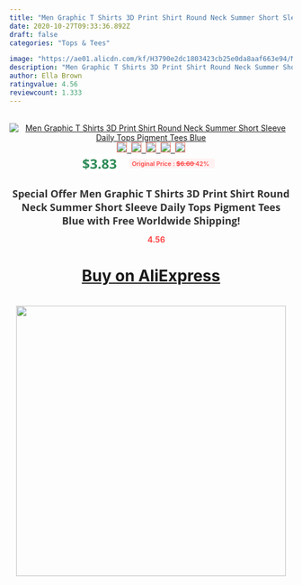 ```yaml
---
title: "Men Graphic T Shirts 3D Print Shirt Round Neck Summer Short Sleeve Daily Tops Pigment Tees Blue"
date: 2020-10-27T09:33:36.892Z
draft: false
categories: "Tops & Tees"

image: "https://ae01.alicdn.com/kf/H3790e2dc1803423cb25e0da8aaf663e94/Men-Graphic-T-Shirts-3D-Print-Shirt-Round-Neck-Summer-Short-Sleeve-Daily-Tops-Pigment-Tees.jpg"
description: "Men Graphic T Shirts 3D Print Shirt Round Neck Summer Short Sleeve Daily Tops Pigment Tees Blue"
author: Ella Brown
ratingvalue: 4.56
reviewcount: 1.333
---
```

<br>
<div style="text-align: center;">
<a href="https://s.click.aliexpress.com/e/_9jT4J7" target="_blank" rel="nofollow noopener noreferrer"><img alt="Men Graphic T Shirts 3D Print Shirt Round Neck Summer Short Sleeve Daily Tops Pigment Tees Blue" class="magnifier-image" src="https://ae01.alicdn.com/kf/H3790e2dc1803423cb25e0da8aaf663e94/Men-Graphic-T-Shirts-3D-Print-Shirt-Round-Neck-Summer-Short-Sleeve-Daily-Tops-Pigment-Tees.jpg_640x640.jpg">
<br>
<img style="border:1px solid salmon" src="https://ae01.alicdn.com/kf/H3790e2dc1803423cb25e0da8aaf663e94/Men-Graphic-T-Shirts-3D-Print-Shirt-Round-Neck-Summer-Short-Sleeve-Daily-Tops-Pigment-Tees.jpg_120x120.jpg">&nbsp;&nbsp;<img style="border:1px solid salmon" src="https://ae01.alicdn.com/kf/H1fc41c53419f402ebc29abf21154ec28O/Men-Graphic-T-Shirts-3D-Print-Shirt-Round-Neck-Summer-Short-Sleeve-Daily-Tops-Pigment-Tees.jpg_120x120.jpg">&nbsp;&nbsp;<img style="border:1px solid salmon" src="_120x120.jpg">&nbsp;&nbsp;<img style="border:1px solid salmon" src="_120x120.jpg">&nbsp;&nbsp;<img style="border:1px solid salmon" src="_120x120.jpg"></a></div><br0>
<div style="text-align: center;"><span style="background-color: white; border: 0px; box-sizing: border-box; color: seagreen; display: inline-block; font-family: &quot;open sans&quot; , &quot;arial&quot; , &quot;helvetica&quot; , sans-serif , &quot;heiti&quot;; font-size: 24px; font-stretch: inherit; font-weight: 700; line-height: inherit; margin: 0px 10px 0px 0px; padding: 0px; vertical-align: middle;">$3.83 </span>
<span style="background: rgb(255 , 241 , 241); border-radius: 3px; border: 0px; box-sizing: border-box; color: #ff4747; display: inline-block; font-family: inherit; font-size: 12px; font-stretch: inherit; font-style: inherit; font-variant: inherit; font-weight: 600; line-height: inherit; margin: 0px; padding: 2px 5px; transform: scale(0.9); vertical-align: middle;">Original Price : <b style="text-decoration: line-through;">$6.60 </b> 42%&nbsp;&nbsp;</span></div>
<h1 style="color: #333333; display: inline-block; font-family: &quot;open sans&quot; , &quot;arial&quot; , &quot;helvetica&quot; , sans-serif , &quot;heiti&quot;; font-size: 18px; font-stretch: inherit; font-weight: 700; text-align: center;">Special Offer Men Graphic T Shirts 3D Print Shirt Round Neck Summer Short Sleeve Daily Tops Pigment Tees Blue with Free Worldwide Shipping!</h1>
<div style="color: #ff4747; text-align: center;">
<img src="https://4.bp.blogspot.com/-M0ZcTcb-5uY/XleCXlxnR4I/AAAAAAAAAEc/OrjgMkXV1oMQFaCRZj5HQwOCBcu3w1FegCPcBGAYYCw/s1600/star.png" style="height: 15px;">&nbsp;<b>4.56</b></div>
<div class="button_cont" align="center"><a class="buynow_a" href="https://s.click.aliexpress.com/e/_9jT4J7" target="_blank" rel="nofollow noopener noreferrer"><H1>Buy on AliExpress</H1></a></div><br>
<div class="separator" style="clear: both; text-align: center;">
<img src="https://lh3.googleusercontent.com/-pTy5HemUv9M/XlePHvY0dAI/AAAAAAAAAE4/0nX5iRUoIWY8eMW9Dpxeirr157OZliDIgCLcBGAsYHQ/s1600/badge.gif" width="480">
</div>
